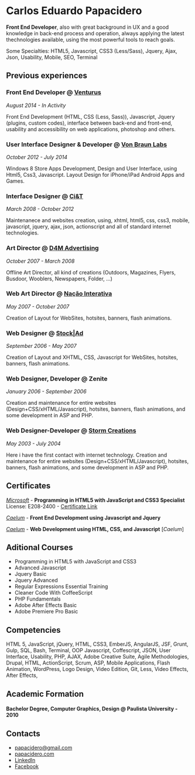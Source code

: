 # Carlos Eduardo Papacidero 

**Front End Developer**, also with great background in UX and a good knowledge in back-end process and operation, always applying the latest thechnologies available, using the most powerful tools to reach goals.

Some Specialties: HTML5, Javascript, CSS3 (Less/Sass), Jquery, Ajax, Json, Usability, Mobile, SEO, Terminal

## Previous experiences

### Front End Developer @ [Venturus](http://www.venturus.org.br)
_August 2014 - In Activity_

Front End Development (HTML, CSS (Less, Sass)), Javascript, Jquery (plugins, custom codes), interface between back-end and front-end, usability and accessibility on web applications, photoshop and others.

### User Interface Designer & Developer @ [Von Braun Labs](http:www.vonbraunlabs.com)
_October 2012 - July 2014_

Windows 8 Store Apps Development, Design and User Interface, using Html5, Css3, Javascript. Layout Design for iPhone/iPad Android Apps and Games.

### Interface Designer @ [Ci&T](http://www.ciandt.com/)
_March 2008 - October 2012_

Maintenanece and websites creation, using, xhtml, html5, css, css3, mobile, javascript, jquery, ajax, json, actionscript and all of standard internet technologies.

### Art Director @ [D4M Advertising](http://www.d4m.com.br/novosite/pt-br/)
_October 2007 - March 2008_

Offline Art Director, all kind of creations (Outdoors, Magazines, Flyers, Busdoor, Wooblers, Newspapers, Folder, ...)


### Web Art Director @ [Nação Interativa](http://www.nacao.com/)
_May 2007 - October 2007_

Creation of Layout for WebSites, hotsites, banners, flash animations.

### Web Designer @ [Stock|Ad](http://www.stockad.com.br/)
_September 2006 - May 2007_

Creation of Layout and XHTML, CSS, Javascript for WebSites, hotsites, banners, flash animations.

### Web Designer, Developer @ Zenite
_January 2006 - September 2006_

Creation and maintenance for entire websites (Design+CSS/xHTML/Javascript), hotsites, banners, flash animations, and some development in ASP and PHP.

### Web Designer-Developer @ [Storm Creations](http://www.stormcorp.com.br/)
_May 2003 - July 2004_

Here i have the first contact with internet technology. Creation and maintenance for entire websites (Design+CSS/xHTML/Javascript), hotsites, banners, flash animations, and some development in ASP and PHP.

## Certificates

[_Microsoft_](www.microsoft.com.br) - **Programming in HTML5 with JavaScript and CSS3 Specialist**
License: E208-2400 - [Certificate Link](https://drive.google.com/file/d/0B-_LpVUvINimbjBtQmdrOUlqNU0/edit?usp=sharing)

[_Caelum_](www.caelum.com.br) - **Front End Development using Javascript and Jquery** 

[_Caelum_](www.caelum.com.br) - **Web Development using HTML, CSS, and Javascript** [_Caelum_]

## Aditional Courses

- Programming in HTML5 with JavaScript and CSS3
- Advanced Javascript
- Jquery Basic
- Jquery Advanced
- Regular Expressions Essential Training
- Cleaner Code With CoffeeScript
- PHP Fundamentals
- Adobe After Effects Basic
- Adobe Premiere Pro Basic

## Competencies

HTML 5, JavaScript, jQuery, HTML, CSS3, EmberJS, AngularJS, JSF, Grunt, Gulp, SQL, Bash, Terminal, OOP Javascript, Coffescript, JSON, User Interface, Usability, PHP, AJAX, Adobe Creative Suite, Agile Methodologies, Drupal, HTML, ActionScript, Scrum, ASP, Mobile Applications, Flash Animation, WordPress, Logo Design, Video Edition, Git, Less, Video Effects, After Effects, 

## Academic Formation

#### Bachelor Degree, Computer Graphics, Design @ Paulista University - 2010

## Contacts

- [papacidero@gmail.com](mailto:papacidero@gmail.com)
- [papacidero.com](www.papacidero.com)
- [LinkedIn](www.linkedin/in/papacidero)
- [Facebook](www.facebook.com/papacidero)
